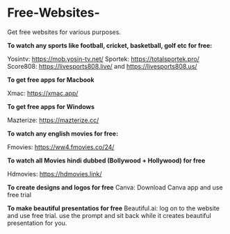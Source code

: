 # Free-Websites-
Get free websites for various purposes. 

**To watch any sports like football, cricket, basketball, golf etc for free:**

Yosintv: https://mob.yosin-tv.net/
Sportek: https://totalsportek.pro/
Score808: https://livesports808.live/ and https://livesports808.us/

**To get free apps for Macbook**

Xmac: https://xmac.app/

**To get free apps for Windows**

Mazterize: https://mazterize.cc/

**To watch any english movies for free:**

Fmovies: https://ww4.fmovies.co/24/

**To watch all Movies hindi dubbed (Bollywood + Hollywood) for free**

Hdmovies: https://hdmovies.link/

**To create designs and logos for free**
Canva: Download Canva app and use free trial

**To make beautiful presentatios for free**
Beautiful.ai: log on to the website and use free trial. use the prompt and sit back while it creates beautiful presentation for you. 




